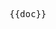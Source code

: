 <pre class="language-markdown">{{doc}}</pre>

<script setup>
import doc from './../../el-form-render/basic.md?raw'
</script>